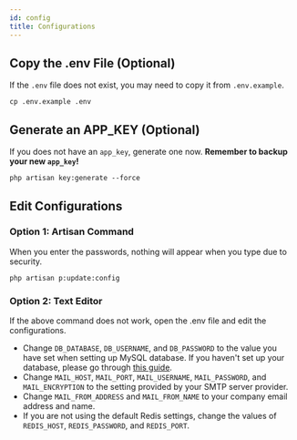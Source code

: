 ```yaml
---
id: config
title: Configurations
---
```


## Copy the .env File (Optional)
If the `.env` file does not exist, you may need to copy it from `.env.example`.
```shell
cp .env.example .env
```

## Generate an APP_KEY (Optional)
If you does not have an `app_key`, generate one now. **Remember to backup your new `app_key`!**
```shell
php artisan key:generate --force
```

## Edit Configurations
### Option 1: Artisan Command
When you enter the passwords, nothing will appear when you type due to security.
```shell
php artisan p:update:config
```

### Option 2: Text Editor
If the above command does not work, open the .env file and edit the configurations.
- Change `DB_DATABASE`, `DB_USERNAME`, and `DB_PASSWORD` to the value you have set when setting up MySQL database. If you haven't set up your database, please go through [this guide](mysql.md).
- Change `MAIL_HOST`, `MAIL_PORT`, `MAIL_USERNAME`, `MAIL_PASSWORD`, and `MAIL_ENCRYPTION` to the setting provided by your SMTP server provider.
- Change `MAIL_FROM_ADDRESS` and `MAIL_FROM_NAME` to your company email address and name.
- If you are not using the default Redis settings, change the values of `REDIS_HOST`, `REDIS_PASSWORD`, and `REDIS_PORT`.
